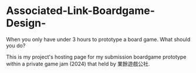 # Associated-Link-Boardgame-Design-
When you only have under 3 hours to prototype a board game. What should you do?

This is my project's hosting page for my submission boardgame prototype within a private game jam (2024) that held by 業餘遊戲公社. 
